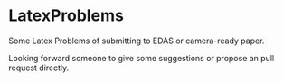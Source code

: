 # LatexProblems
Some Latex Problems of submitting to EDAS or camera-ready paper.

Looking forward someone to give some suggestions or propose an pull request directly.
